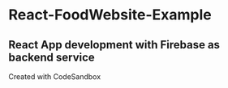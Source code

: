 # React-FoodWebsite-Example

## React App development with Firebase as backend service

Created with CodeSandbox
